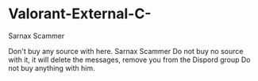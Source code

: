 # Valorant-External-C-
Sarnax Scammer

Don't buy any source with here.
Sarnax Scammer
Do not buy no source with it, it will delete the messages, remove you from the Dispord group
Do not buy anything with him.
